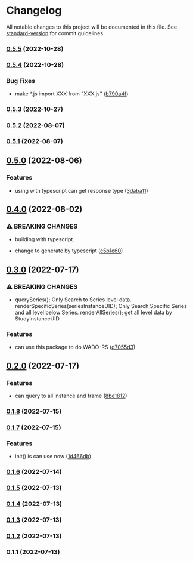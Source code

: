 # Changelog

All notable changes to this project will be documented in this file. See [standard-version](https://github.com/conventional-changelog/standard-version) for commit guidelines.

### [0.5.5](https://github.com/JieuTang/CSY-DICOMweb-WADO-RS-URI/compare/v0.5.4...v0.5.5) (2022-10-28)

### [0.5.4](https://github.com/JieuTang/CSY-DICOMweb-WADO-RS-URI/compare/v0.5.3...v0.5.4) (2022-10-28)


### Bug Fixes

* make *.js import XXX from "XXX.js" ([b790a4f](https://github.com/JieuTang/CSY-DICOMweb-WADO-RS-URI/commit/b790a4f9fea14f66f5b3b6e0dd308f36d7abec8c))

### [0.5.3](https://github.com/JieuTang/CSY-DICOMweb-WADO-RS-URI/compare/v0.5.2...v0.5.3) (2022-10-27)

### [0.5.2](https://github.com/JieuTang/CSY-DICOMweb-WADO-RS-URI/compare/v0.5.1...v0.5.2) (2022-08-07)

### [0.5.1](https://github.com/JieuTang/CSY-DICOMweb-WADO-RS-URI/compare/v0.5.0...v0.5.1) (2022-08-07)

## [0.5.0](https://github.com/JieuTang/CSY-DICOMweb-WADO-RS-URI/compare/v0.4.0...v0.5.0) (2022-08-06)


### Features

* using with typescript can get response type ([3daba11](https://github.com/JieuTang/CSY-DICOMweb-WADO-RS-URI/commit/3daba11c94ae0e56c39e689ac3b5761596cf73fb))

## [0.4.0](https://github.com/JieuTang/CSY-DICOMweb-WADO-RS-URI/compare/v0.3.0...v0.4.0) (2022-08-02)


### ⚠ BREAKING CHANGES

* building with typescript.

* change to generate by typescript ([c5b1e60](https://github.com/JieuTang/CSY-DICOMweb-WADO-RS-URI/commit/c5b1e601d5f7e090670798356f45dbe5223d68c4))

## [0.3.0](https://github.com/JieuTang/CSY-DICOMweb-WADO-RS-URI/compare/v0.2.0...v0.3.0) (2022-07-17)


### ⚠ BREAKING CHANGES

* querySeries(); Only Search to Series level data.
renderSpecificSeries(seriesInstanceUID); Only Search Specific Series and all level below Series.
renderAllSeries(); get all level data by StudyInstanceUID.

### Features

* can use this package to do WADO-RS ([d7055d3](https://github.com/JieuTang/CSY-DICOMweb-WADO-RS-URI/commit/d7055d3be699021f8218c6ef482ab4e672b3627b))

## [0.2.0](https://github.com/JieuTang/CSY-DICOMweb-WADO-RS-URI/compare/v0.1.8...v0.2.0) (2022-07-17)


### Features

* can query to all instance and frame ([8be1812](https://github.com/JieuTang/CSY-DICOMweb-WADO-RS-URI/commit/8be18123353af1e446dbcf3cfedbbaaaa083a359))

### [0.1.8](https://github.com/JieuTang/CSY-DICOMweb-WADO-RS-URI/compare/v0.1.7...v0.1.8) (2022-07-15)

### [0.1.7](https://github.com/JieuTang/CSY-DICOMweb-WADO-RS-URI/compare/v0.1.6...v0.1.7) (2022-07-15)


### Features

* init() is can use now ([1d466db](https://github.com/JieuTang/CSY-DICOMweb-WADO-RS-URI/commit/1d466dbc01877a9704300627b7d6e62c6b438a24))

### [0.1.6](https://github.com/JieuTang/CSY-DICOMweb-WADO-RS-URI/compare/v0.1.5...v0.1.6) (2022-07-14)

### [0.1.5](https://github.com/JieuTang/CSY-DICOMweb-WADO-RS-URI/compare/v0.1.4...v0.1.5) (2022-07-13)

### [0.1.4](https://github.com/JieuTang/CSY-DICOMweb-WADO-RS-URI/compare/v0.1.3...v0.1.4) (2022-07-13)

### [0.1.3](https://github.com/JieuTang/CSY-DICOMweb-WADO-RS-URI/compare/v0.1.2...v0.1.3) (2022-07-13)

### [0.1.2](https://github.com/JieuTang/CSY-DICOMweb-WADO-RS-URI/compare/v0.1.1...v0.1.2) (2022-07-13)

### 0.1.1 (2022-07-13)
